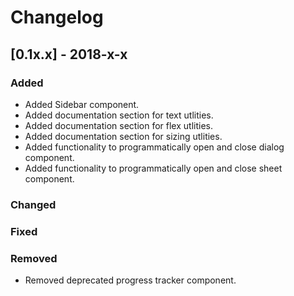 # Changelog

## [0.1x.x] - 2018-x-x

### Added

- Added Sidebar component.
- Added documentation section for text utlities.
- Added documentation section for flex utlities.
- Added documentation section for sizing utlities.
- Added functionality to programmatically open and close dialog component.
- Added functionality to programmatically open and close sheet component.

### Changed

### Fixed

### Removed

- Removed deprecated progress tracker component.
